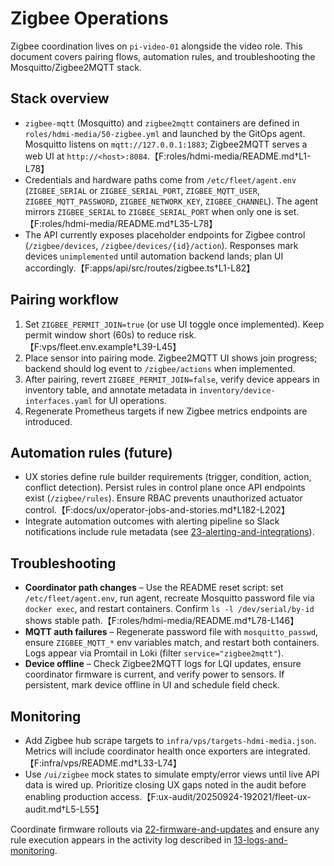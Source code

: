 # Zigbee Operations

Zigbee coordination lives on `pi-video-01` alongside the video role. This document covers pairing flows, automation rules, and troubleshooting the Mosquitto/Zigbee2MQTT stack.

## Stack overview

- `zigbee-mqtt` (Mosquitto) and `zigbee2mqtt` containers are defined in `roles/hdmi-media/50-zigbee.yml` and launched by the GitOps agent. Mosquitto listens on `mqtt://127.0.0.1:1883`; Zigbee2MQTT serves a web UI at `http://<host>:8084`.【F:roles/hdmi-media/README.md†L1-L78】
- Credentials and hardware paths come from `/etc/fleet/agent.env` (`ZIGBEE_SERIAL` or `ZIGBEE_SERIAL_PORT`, `ZIGBEE_MQTT_USER`, `ZIGBEE_MQTT_PASSWORD`, `ZIGBEE_NETWORK_KEY`, `ZIGBEE_CHANNEL`). The agent mirrors `ZIGBEE_SERIAL` to `ZIGBEE_SERIAL_PORT` when only one is set.【F:roles/hdmi-media/README.md†L35-L78】
- The API currently exposes placeholder endpoints for Zigbee control (`/zigbee/devices`, `/zigbee/devices/{id}/action`). Responses mark devices `unimplemented` until automation backend lands; plan UI accordingly.【F:apps/api/src/routes/zigbee.ts†L1-L82】

## Pairing workflow

1. Set `ZIGBEE_PERMIT_JOIN=true` (or use UI toggle once implemented). Keep permit window short (60s) to reduce risk.【F:vps/fleet.env.example†L39-L45】
2. Place sensor into pairing mode. Zigbee2MQTT UI shows join progress; backend should log event to `/zigbee/actions` when implemented.
3. After pairing, revert `ZIGBEE_PERMIT_JOIN=false`, verify device appears in inventory table, and annotate metadata in `inventory/device-interfaces.yaml` for UI operations.
4. Regenerate Prometheus targets if new Zigbee metrics endpoints are introduced.

## Automation rules (future)

- UX stories define rule builder requirements (trigger, condition, action, conflict detection). Persist rules in control plane once API endpoints exist (`/zigbee/rules`). Ensure RBAC prevents unauthorized actuator control.【F:docs/ux/operator-jobs-and-stories.md†L182-L202】
- Integrate automation outcomes with alerting pipeline so Slack notifications include rule metadata (see [23-alerting-and-integrations](./23-alerting-and-integrations.md)).

## Troubleshooting

- **Coordinator path changes** – Use the README reset script: set `/etc/fleet/agent.env`, run agent, recreate Mosquitto password file via `docker exec`, and restart containers. Confirm `ls -l /dev/serial/by-id` shows stable path.【F:roles/hdmi-media/README.md†L78-L146】
- **MQTT auth failures** – Regenerate password file with `mosquitto_passwd`, ensure `ZIGBEE_MQTT_*` env variables match, and restart both containers. Logs appear via Promtail in Loki (filter `service="zigbee2mqtt"`).
- **Device offline** – Check Zigbee2MQTT logs for LQI updates, ensure coordinator firmware is current, and verify power to sensors. If persistent, mark device offline in UI and schedule field check.

## Monitoring

- Add Zigbee hub scrape targets to `infra/vps/targets-hdmi-media.json`. Metrics will include coordinator health once exporters are integrated.【F:infra/vps/README.md†L33-L74】
- Use `/ui/zigbee` mock states to simulate empty/error views until live API data is wired up. Prioritize closing UX gaps noted in the audit before enabling production access.【F:ux-audit/20250924-192021/fleet-ux-audit.md†L5-L55】

Coordinate firmware rollouts via [22-firmware-and-updates](./22-firmware-and-updates.md) and ensure any rule execution appears in the activity log described in [13-logs-and-monitoring](./13-logs-and-monitoring.md).
